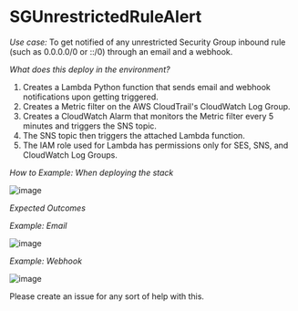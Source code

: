 # SGUnrestrictedRuleAlert

*Use case:* To get notified of any unrestricted Security Group inbound rule (such as 0.0.0.0/0 or ::/0) through an email and a webhook.

*What does this deploy in the environment?*
1. Creates a Lambda Python function that sends email and webhook notifications upon getting triggered.
2. Creates a Metric filter on the AWS CloudTrail's CloudWatch Log Group.
3. Creates a CloudWatch Alarm that monitors the Metric filter every 5 minutes and triggers the SNS topic.
4. The SNS topic then triggers the attached Lambda function.
5. The IAM role used for Lambda has permissions only for SES, SNS, and CloudWatch Log Groups.

*How to* 
*Example: When deploying the stack*

![image](https://github.com/vinrepos/SGUnrestrictedRuleAlert/assets/104124987/1b39c4fa-164f-4f1b-a42f-2571364a24a8)


*Expected Outcomes*

*Example: Email*

![image](https://github.com/vinrepos/SGUnrestrictedRuleAlert/assets/104124987/303a5418-d164-48b0-8545-bbf71c9fbdea)


*Example: Webhook*

![image](https://github.com/vinrepos/SGUnrestrictedRuleAlert/assets/104124987/db68645a-fd33-4570-9913-f6295347cf07)



Please create an issue for any sort of help with this.
